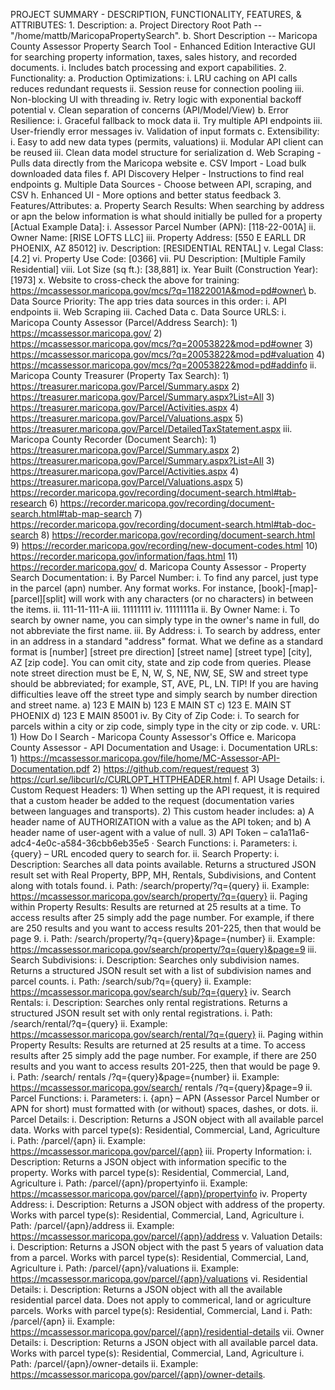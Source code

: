 PROJECT SUMMARY - DESCRIPTION, FUNCTIONALITY, FEATURES, & ATTRIBUTES:
	1. Description:
		a. Project Directory Root Path -- "/home/mattb/MaricopaPropertySearch".
		b. Short Description -- Maricopa County Assessor Property Search Tool - Enhanced Edition Interactive GUI for searching property information, taxes, sales history, and recorded documents.
			i. Includes batch processing and export capabilities.
	2. Functionality:
		a. Production Optimizations:
			i. LRU caching on API calls reduces redundant requests
			ii. Session reuse for connection pooling
			iii. Non-blocking UI with threading
			iv. Retry logic with exponential backoff potential
			v. Clean separation of concerns (API/Model/View)
		b. Error Resilience:
			i. Graceful fallback to mock data
			ii. Try multiple API endpoints
			iii. User-friendly error messages
			iv. Validation of input formats
		c. Extensibility:
			i. Easy to add new data types (permits, valuations)
			ii. Modular API client can be reused
			iii. Clean data model structure for serialization
		d. Web Scraping - Pulls data directly from the Maricopa website
		e. CSV Import - Load bulk downloaded data files
		f. API Discovery Helper - Instructions to find real endpoints
		g. Multiple Data Sources - Choose between API, scraping, and CSV
		h. Enhanced UI - More options and better status feedback
	3. Features/Attributes:
		a. Property Search Results: When searching by address or apn the below information is what should initially be pulled for a property [Actual Example Data]:
			i. Assessor Parcel Number (APN): [118-22-001A]
			ii. Owner Name: [RISE LOFTS LLC]
			iii. Property Address: [550 E EARLL DR PHOENIX, AZ 85012]
			iv. Description: [RESIDENTIAL RENTAL]
			v. Legal Class: [4.2]
			vi. Property Use Code: [0366]
			vii. PU Description: [Multiple Family Residential]
			viii. Lot Size (sq ft.): [38,881]
			ix. Year Built (Construction Year): [1973]
			x. Website to cross-check the above for training: https://mcassessor.maricopa.gov/mcs/?q=11822001A&mod=pd#owner\
		b. Data Source Priority: The app tries data sources in this order:
			i. API endpoints
			ii. Web Scraping
			iii. Cached Data
		c. Data Source URLS:
			i. Maricopa County Assessor (Parcel/Address Search):
				1) https://mcassessor.maricopa.gov/
				2) https://mcassessor.maricopa.gov/mcs/?q=20053822&mod=pd#owner
				3) https://mcassessor.maricopa.gov/mcs/?q=20053822&mod=pd#valuation
				4) https://mcassessor.maricopa.gov/mcs/?q=20053822&mod=pd#addinfo
			ii. Maricopa County Treasurer (Property Tax Search):
				1) https://treasurer.maricopa.gov/Parcel/Summary.aspx
				2) https://treasurer.maricopa.gov/Parcel/Summary.aspx?List=All
				3) https://treasurer.maricopa.gov/Parcel/Activities.aspx
				4) https://treasurer.maricopa.gov/Parcel/Valuations.aspx
				5) https://treasurer.maricopa.gov/Parcel/DetailedTaxStatement.aspx
			iii. Maricopa County Recorder (Document Search):
				1) https://treasurer.maricopa.gov/Parcel/Summary.aspx
				2) https://treasurer.maricopa.gov/Parcel/Summary.aspx?List=All
				3) https://treasurer.maricopa.gov/Parcel/Activities.aspx
				4) https://treasurer.maricopa.gov/Parcel/Valuations.aspx
				5) https://recorder.maricopa.gov/recording/document-search.html#tab-research
				6) https://recorder.maricopa.gov/recording/document-search.html#tab-map-search
				7) https://recorder.maricopa.gov/recording/document-search.html#tab-doc-search
				8) https://recorder.maricopa.gov/recording/document-search.html
				9) https://recorder.maricopa.gov/recording/new-document-codes.html
				10) https://recorder.maricopa.gov/information/faqs.html
				11) https://recorder.maricopa.gov/
		d. Maricopa County Assessor - Property Search Documentation:
			i. By Parcel Number:
				i. To find any parcel, just type in the parcel (apn) number. Any format works. For instance, [book]-[map]-[parcel][split] will work with any characters (or no characters) in between the items.
				ii. 111-11-111-A
				iii. 11111111
				iv. 11111111a
			ii. By Owner Name:
				i. To search by owner name, you can simply type in the owner's name in full, do not abbreviate the first name.
			iii. By Address:
				i. To search by address, enter in an address in a standard "address" format. What we define as a standard format is [number] [street pre direction] [street name] [street type] [city], AZ [zip code]. You can omit city, state and zip code from queries. Please note street direction must be E, N, W, S, NE, NW, SE, SW and street type should be abbreviated; for example, ST, AVE, PL, LN. TIP! If you are having difficulties leave off the street type and simply search by number direction and street name.
					a) 123 E MAIN
					b) 123 E MAIN ST
					c) 123 E. MAIN ST PHOENIX
					d) 123 E MAIN 85001
			iv. By City of Zip Code:
				i. To search for parcels within a city or zip code, simply type in the city or zip code.
			v. URL:
				1) How Do I Search - Maricopa County Assessor's Office
		e. Maricopa County Assessor - API Documentation and Usage:
			i. Documentation URLs:
				1) https://mcassessor.maricopa.gov/file/home/MC-Assessor-API-Documentation.pdf
				2) https://github.com/request/request
				3) https://curl.se/libcurl/c/CURLOPT_HTTPHEADER.html
		f. API Usage Details:
			i. Custom Request Headers:
				1) When setting up the API request, it is required that a custom header be added to the request (documentation varies between languages and transports).
				2) This custom header includes:
					a) A header name of AUTHORIZATION with a value as the API token; and
					b) A header name of user-agent with a value of null.
				3) API Token – ca1a11a6-adc4-4e0c-a584-36cbb6eb35e5
			· Search Functions:
				i. Parameters:
					i. {query} – URL encoded query to search for.
				ii. Search Property:
					i. Description: Searches all data points available. Returns a structured JSON result set with Real Property, BPP, MH, Rentals, Subdivisions, and Content along with totals found.
						i. Path: /search/property/?q={query}
						ii. Example: https://mcassessor.maricopa.gov/search/property/?q={query}
					ii. Paging within Property Results: Results are returned at 25 results at a time. To access results after 25 simply add the page number. For example, if there are 250 results and you want to access results 201-225, then that would be page 9.
						i. Path: /search/property/?q={query}&page={number}
						ii. Example: https://mcassessor.maricopa.gov/search/property/?q={query}&page=9
				iii. Search Subdivisions:
					i. Description: Searches only subdivision names. Returns a structured JSON result set with a list of subdivision names and parcel counts.
						i. Path: /search/sub/?q={query}
						ii. Example: https://mcassessor.maricopa.gov/search/sub/?q={query}
				iv. Search Rentals:
					i. Description: Searches only rental registrations. Returns a structured JSON result set with only rental registrations.
						i. Path: /search/rental/?q={query}
						ii. Example: https://mcassessor.maricopa.gov/search/rental/?q={query}
					ii. Paging within Property Results: Results are returned at 25 results at a time. To access results after 25 simply add the page number. For example, if there are 250 results and you want to access results 201-225, then that would be page 9.
						i. Path: /search/ rentals /?q={query}&page={number}
						ii. Example: https://mcassessor.maricopa.gov/search/ rentals /?q={query}&page=9
			ii. Parcel Functions:
				i. Parameters:
					i. {apn} – APN (Assessor Parcel Number or APN for short) must formatted with (or without) spaces, dashes, or dots.
				ii. Parcel Details:
					i. Description: Returns a JSON object with all available parcel data. Works with parcel type(s): Residential, Commercial, Land, Agriculture
						i. Path: /parcel/{apn}
						ii. Example: https://mcassessor.maricopa.gov/parcel/{apn}
				iii. Property Information:
					i. Description: Returns a JSON object with information specific to the property. Works with parcel type(s): Residential, Commercial, Land, Agriculture
						i. Path: /parcel/{apn}/propertyinfo
						ii. Example: https://mcassessor.maricopa.gov/parcel/{apn}/propertyinfo
				iv. Property Address:
					i. Description: Returns a JSON object with address of the property. Works with parcel type(s): Residential, Commercial, Land, Agriculture
						i. Path: /parcel/{apn}/address
						ii. Example: https://mcassessor.maricopa.gov/parcel/{apn}/address
				v. Valuation Details:
					i. Description: Returns a JSON object with the past 5 years of valuation data from a parcel. Works with parcel type(s): Residential, Commercial, Land, Agriculture
						i. Path: /parcel/{apn}/valuations
						ii. Example: https://mcassessor.maricopa.gov/parcel/{apn}/valuations
				vi. Residential Details:
					i. Description: Returns a JSON object with all the available residential parcel data. Does not apply to commerical, land or agriculture parcels. Works with parcel type(s): Residential, Commercial, Land
						i. Path: /parcel/{apn}
						ii. Example: https://mcassessor.maricopa.gov/parcel/{apn}/residential-details
				vii. Owner Details:
					i. Description: Returns a JSON object with all available parcel data. Works with parcel type(s): Residential, Commercial, Land, Agriculture
						i. Path: /parcel/{apn}/owner-details
						ii. Example: https://mcassessor.maricopa.gov/parcel/{apn}/owner-details.
